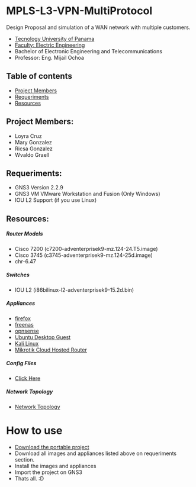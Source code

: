 # MPLS-L3-VPN-MultiProtocol
Design Proposal and simulation of a WAN network with multiple customers.

* [Tecnology University of Panama](https://www.utp.ac.pa/)
* [Faculty: Electric Engineering](http://www.fie.utp.ac.pa/)
* Bachelor of Electronic Engineering and Telecommunications
* Professor: Eng. Mijail Ochoa

## Table of contents
* [Project Members](#project-members)
* [Requeriments](#requeriments)
* [Resources](#resources)

## Project Members:
* Loyra Cruz
* Mary Gonzalez
* Ricsa Gonzalez
* Wvaldo Graell

## Requeriments:
* GNS3 Version 2.2.9
* GNS3 VM VMware Workstation and Fusion (Only Windows)
* IOU L2 Support (if you use Linux)

## Resources:
##### Router Models
* Cisco 7200 (c7200-adventerprisek9-mz.124-24.T5.image)
* Cisco 3745 (c3745-adventerprisek9-mz.124-25d.image) 
* chr-6.47

##### Switches
* IOU L2 (i86bilinux-l2-adventerprisek9-15.2d.bin)

##### Appliances
* [firefox](https://gns3.com/marketplace/appliances/firefox-guest)
* [freenas](https://gns3.com/initiatives/freenas)
* [opnsense](https://gns3.com/initiatives/opnsense)
* [Ubuntu Desktop Guest](https://gns3.com/marketplace/appliances/ubuntu-with-gui)
* [Kali Linux](https://gns3.com/marketplace/appliances/kali-linux-2)
* [Mikrotik Cloud Hosted Router](https://gns3.com/marketplace/appliances/mikrotik-cloud-hosted-router)

##### Config Files
* [Click Here](./configs)

##### Network Topology
* [Network Topology](./images/network-topology.png)

# How to use
* [Download the portable project](./resources/PROYECTOFINAL.gns3project) 
* Download all images and appliances listed above on requeriments section.
* Install the images and appliances
* Import the project on GNS3
* Thats all. :D
